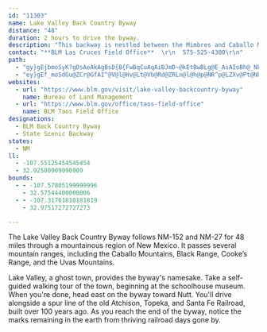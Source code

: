 ```yaml
---
id: "11303"
name: Lake Valley Back Country Byway
distance: "48"
duration: 2 hours to drive the byway.
description: "This backway is nestled between the Mimbres and Caballo Mountains and the Cookes Range in southwestern New Mexico. Drive NM 152 and 27 between Las Cruces and Truth or Consequences, near a string of lakes and reservoirs."
contact: "**BLM Las Cruces Field Office**  \r\n  575-525-4300\r\n"
path:
  - "gy}gEjbmoSyK?gDsAeAkAgBsD{B{FwBqCuAqAiBJmD~@kEtBwBLg@E_AsAIoBh@_NFSG}DiAiDi@W_@gBmCkHE_ImB_NPcDhBaIfDuFPyEWcHKkBw@}BqBeBuAq@aBwBiBmFOoClB}GYeCi@aBmDkFeAoByBmPcMkc@mBcFgLqR}AgE]Ms@uFPuSE}OUkI}@cKqAmHYMUeDOI_CuJmA_DyBcCeFsBwNmBwA[wb@}UaXkO_EgEs@GsAcJyRggBcCy\\oU_kCyAuEmImPwAgEiAsEa@gGqGg~Ad@cQfC{\\HQz@qR`J_kAdLabBvC_^xKu|AvHor@vS_gBxAwHnB{HrBwExOeSrQ}WpB}DLDXcBRq@"
  - "ey}gEf_moSdGu@ZCr@GfAI^@V@l@Hv@Lt@Vb@Rd@ZRLn@l@h@p@NR^p@LZXv@Pt@NbAHvA@lACt@Iv@w@dFIp@GxACpAGdDK~DOxBg@lEKdAE^IxAGfC?tFJxG@Z@h@@^F^?JBTDXVz@L\\Zj@\\l@NTJPjAdBTj@L\\FNNf@Jf@x@IXGRGPMJQBM@Q?MKoA?w@@IDWJYLW~AeCf@w@Za@`@a@RMXKPC^?`@Fb@Hj@Pj@XJJRP^^t@|@j@t@zBpCxAzAvApAfBtA`BfAbAl@dAh@x@^tAj@lC`AlJtDlA`@~@Vd@Jh@Db@?^El@Kf@Od@Sn@c@b@_@^c@VYlCcErB}CTY\\c@~@aA|@}@x@u@dBmAdEiC`Ak@lAs@fH{DVO~BsApAs@hBeArMqHhBiAj@e@x@w@n@u@v@gAt@eAhDkFd@o@`@i@h@k@d@_@bAu@~B}ArBsApBiA`Bo@t@Qt@MpEk@t@Ox@UhAc@v@a@|@m@tHkG`B{Av@u@f@k@l@y@p@aA|A_CxFyIrAuBd@u@pDuFzIcNn@}@f@g@j@]n@Y^IVGn@MvLgBjBYnFy@`H_AnDi@xBa@v@Un@Wn@[h@a@j@i@`@c@rCaE|@oAp@y@d@g@r@g@p@a@bAa@~Ak@tLyD~Bs@`EqAvBo@|Ac@lS}ExAa@f@Sl@_@l@k@z@{@d@Yf@Ul@MfAYf@Sx@c@dAu@t@q@bA}@jAw@jAs@l@Wb@If@Gb@?^Dn@NhANf@Dh@?d@Et@C~ISrJ_@z@@f@Df@Jd@Rb@T`@Zz@|@t@`Aj@fAdAbCt@`B^v@`@v@n@tAp@jAh@z@VZZZ^X~@d@n@X`DdAZJpBp@~CbAjAXrA\\`LfBv@Jn@Br@?~@A|BKvGQdBIjAGtAQ`AQjEgAx@OhAMtAEhCGdDGjBAn@B\\BXBhALr@LTDrB^|Bf@jAPvANtRrAfAJnCTtBLtAFvCDvOCtQD~F@nH@jAB\\D^FjCf@vCj@`Ev@fEz@bLxBtBf@~Cn@z@Ld@DfADd@Cb@Gb@Kd@O`@Uv@c@^S^Kj@G|@ElA?X?`A@tAAn@Cd@CzCa@`Do@t@M^A`@?z@AhC@rBBdCBvAAp@CtAKr@OhCa@rCe@`AO`B_@vAa@vCy@x@QjAMrBEvA@x@Fp@P\\LZP\\TXZbFdGLN|DrE|BhCdDzDjAtA`@b@rAfAj@ZjAj@bHxC|Ah@~@VjCf@tBRbAB^Cl@KlA_@~@]~Ay@n@g@f@s@\\o@Rg@l@qAXc@Z[^SZGZ?\\Bv@R\\NZTTVn@fA`@x@RZTZ^Xb@T`@Jd@Dh@DbACx@EhAGzAGh@A~BAv@Dj@FF@t@NxBh@`AVXFx@NbAN`CRnE\\`CN|@Bp@A`AEr@G|CQbK_Ap@@v@FdAL^D`B^jAf@rEhCdB~@|@`@d@RnFbBnCt@dDbA^NdAt@p@n@x@bAl@z@p@bA~@~AjBrC~AtCd@dAl@|Ad@hAZf@PPZXXLf@Tx@Tn@Xj@Vf@d@`@b@|BzClDzEtD`Fb@p@j@`ARh@Zt@f@xANr@Hl@Df@Ap@Cv@Ar@A`@Dt@F^Nf@R^Zd@h@j@|@t@xBxB^b@v@t@JHRJXPNHp@Rx@`@`@X\\^\\d@Rb@Rl@R`A@VH^Xx@TXNPVRr@d@jAj@~@ZbA^v@\\`ATl@J\\Dl@Dl@@F?vAClBEl@D^DdAV`A^dAd@bAn@TVZb@Th@J\\HTH`@Pf@^f@RX^ZZRXN`@Nb@Nf@NdARpBd@b@LZP^V^d@b@v@nArBt@dAfAlAb@b@^\\j@`@`@Rd@Jl@Fz@A|BK~@@b@Hz@T`DbApCv@h@N~@N~DXbDXhBRl@Lt@R`@Pb@ZZ\\`@l@P`@H`@H\\H^Zp@RVJP\\V`@RxAv@`Af@h@Z`@Tf@Xn@Zb@LXDZBb@Ch@Gx@KjAQ~@Y~@]rAs@v@i@pAkAfBeBtAoAb@g@`@i@d@s@Xi@Pg@Pq@F]Je@Lw@ZaBX{Ar@qD\\wAn@qCj@oCp@qDh@gC\\mBD}@B{@@eCAyCBeEB_ADu@HgATkABQNm@`@sA`B{EbAqCtBeG\\_ARa@d@aAb@o@dB}BpAgBdBeC|@iAjAgAh@a@j@c@^UrBuAr@g@hD_C|@o@dBkAdCeB`EmCbEqCdD_Ct@m@`@]`@e@`@k@b@q@\\m@pAgCl@eBhCcJx@yC`ByFzA}Fj@aCXuA`AgFZsAl@sBh@qAZk@`D{E`E{FzAyBbA_B~@qA~@qAlAcBlA_Bt@{@|C{CzDiDlAiAfHqGlDcDxCoCzAuA|FqFfB}AfBcBzFmFb@]~@{@jAiAv@m@~@i@f@Ut@Wn@Mv@Ir@Ch@?pA@f@@x@@pAFjAL~AV`B\\x@Lf@BdA@v@Ch@C|@IREb@Kx@UtBy@vAq@hCqAhHkDxAu@hGyCvNiHlBaAzAw@vFqCxJ}Ed@Wf@WdCoAbB{@nDgBnE{BhAk@tFqCjDcBvHwDbB{@fDaBzBgAnAo@fAi@bAg@lHqD~@e@xIiEtCuAnDgBbEoBjB_AdDaBnHoDtBeAvE}BdIaEhI}DtNeHrG}CpCuAbEmBtDiBfEuBnFiC|BiA|Aw@rmAql@DCnGoB~GyAnDa@bG[vIGfg@M`OSz_@OfaAElCQtBc@hCmBpCkDpBsEl@wDBaMPkdBHYPwAzB}Hl@wA~AwDJiA|Wij@f@_@L{@hKcT"
websites:
  - url: "https://www.blm.gov/visit/lake-valley-backcountry-byway"
    name: Bureau of Land Management
  - url: "https://www.blm.gov/office/taos-field-office"
    name: BLM Taos Field Office
designations:
  - BLM Back Country Byway
  - State Scenic Backway
states:
  - NM
ll:
  - -107.55125454545454
  - 32.92580909090909
bounds:
  - - -107.57805199999996
    - 32.57544400000006
  - - -107.31761818181819
    - 32.97517272727273

---
```


<p>The Lake Valley Back Country Byway follows NM-152 and NM-27 for 48 miles through a mountainous region of New Mexico. It passes several mountain ranges, including the Caballo Mountains, Black Range, Cooke’s Range, and the Uvas Mountains.</p>

<p>Lake Valley, a ghost town, provides the byway's namesake. Take a self-guided walking tour of the town, beginning at the schoolhouse museum. When you're done, head east on the byway toward Nutt. You'll drive alongside a spur line of the old Atchison, Topeka, and Santa Fe Railroad, built over 100 years ago. As you reach the end of the byway, notice the marks remaining in the earth from thriving railroad days gone by.</p>
